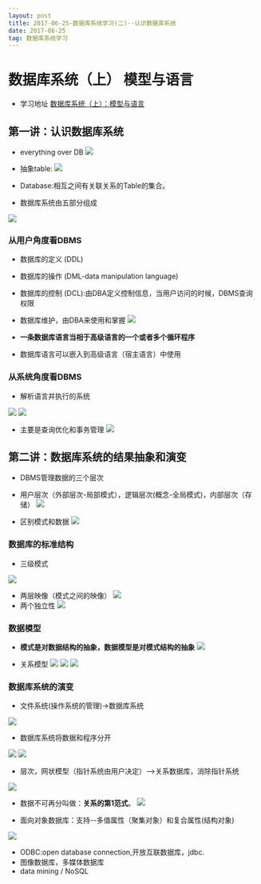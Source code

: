 ```yaml
---
layout: post
title: 2017-06-25-数据库系统学习(二)--认识数据库系统
date: 2017-06-25
tag: 数据库系统学习
---
```


# 数据库系统（上） 模型与语言

- 学习地址 [数据库系统（上）：模型与语言](http://www.icourse163.org/learn/HIT-1001516002?tid=1002049007#/learn/content)

## 第一讲：认识数据库系统

- everything over DB
![](http://i.imgur.com/Nrllhf2.png)

- 抽象table:
![](http://i.imgur.com/Dbcxn61.png)

- Database:相互之间有关联关系的Table的集合。

- 数据库系统由五部分组成

![](http://i.imgur.com/SFGD2l8.png)

### 从用户角度看DBMS

- 数据库的定义 (DDL)
- 数据库的操作 (DML-data manipulation language)
- 数据库的控制 (DCL):由DBA定义控制信息，当用户访问的时候，DBMS查询权限
- 数据库维护，由DBA来使用和掌握
![](http://i.imgur.com/RTAiGle.png)

- **一条数据库语言当相于高级语言的一个或者多个循环程序**
- 数据库语言可以嵌入到高级语言（宿主语言）中使用

### 从系统角度看DBMS

- 解析语言并执行的系统

![](http://i.imgur.com/aKYSZQ6.png)
![](http://i.imgur.com/VSyCrDu.png)
- 主要是查询优化和事务管理
![](http://i.imgur.com/XKwwZWA.png)

## 第二讲：数据库系统的结果抽象和演变

- DBMS管理数据的三个层次
- 用户层次（外部层次-局部模式），逻辑层次(概念-全局模式)，内部层次（存储）
![](http://i.imgur.com/jQ1C3rC.png)

- 区别模式和数据
![](http://i.imgur.com/H9kLFFR.png)

### 数据库的标准结构

- 三级模式

![](http://i.imgur.com/ftfhM1g.png)

- 两层映像（模式之间的映像）
![](http://i.imgur.com/glhFTul.png)
- 两个独立性
![](http://i.imgur.com/mGwn6Gh.png)


### 数据模型

- **模式是对数据结构的抽象，数据模型是对模式结构的抽象**
![](http://i.imgur.com/rRrPOlJ.png)

- 关系模型
![](http://i.imgur.com/7oFu2am.png) 
![](http://i.imgur.com/iheBIaA.png)
![](http://i.imgur.com/1Bwgtgk.png)
### 数据库系统的演变

- 文件系统(操作系统的管理)->数据库系统

![](http://i.imgur.com/eaoQtxN.png)

- 数据库系统将数据和程序分开

![](http://i.imgur.com/M1QyTsX.png)
![](http://i.imgur.com/E2Ukhht.png)

- 层次，网状模型（指针系统由用户决定）-->关系数据库，消除指针系统

![](http://i.imgur.com/1j2zqZ7.png)

- 数据不可再分叫做：**关系的第1范式**。
![](http://i.imgur.com/h5kiXIu.png)

- 面向对象数据库：支持--多值属性（聚集对象）和复合属性(结构对象)

![](http://i.imgur.com/QyPgWd7.png)

- ODBC:open database connection,开放互联数据库，jdbc.
- 图像数据库，多媒体数据库
- data mining / NoSQL